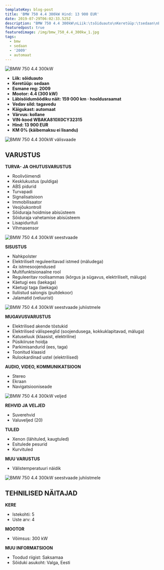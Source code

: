 ```yaml
---
templateKey: blog-post
title: 'BMW 750 4.4 300kW Hind: 13 900 EUR'
date: 2019-07-29T06:02:33.525Z
description: "BMW 750 4.4 300kW\nLiik:\tsõiduauto\nKeretüüp:\tsedaan\nEsmane reg:\t2009\nMootor:\t4.4 (300 kW)\nLäbisõidumõõdiku näit:\t159 000 km · hooldusraamat\nVedav sild:\ttagavedu\nKäigukast:\tautomaat\nVärvus:\tkollane\nVIN-kood\tWBAKA810X0CY32315\nHind:\t13 900 EUR\nKM 0% (käibemaksu ei lisandu)"
featuredpost: true
featuredimage: /img/bmw_750_4.4_300kw_1.jpg
tags:
  - bmw
  - sedaan
  - '2009'
  - automaat
---
```

![BMW 750 4.4 300kW](/img/bmw_750_4.4_300kw_1.jpg "BMW 750 4.4 300kW")

* **Liik:	sõiduauto**
* **Keretüüp:	sedaan**
* **Esmane reg:	2009**
* **Mootor:	4.4 (300 kW)**
* **Läbisõidumõõdiku näit:	159 000 km · hooldusraamat**
* **Vedav sild:	tagavedu**
* **Käigukast:	automaat**
* **Värvus:	kollane**
* **VIN-kood	WBAKA810X0CY32315**
* **Hind:	13 900 EUR**
* **KM 0% (käibemaksu ei lisandu)**

![BMW 750 4.4 300kW välisvaade](/img/bmw_750_4.4_300kw_2.jpg "BMW 750 4.4 300kW välisvaade")

## VARUSTUS

**TURVA- JA OHUTUSVARUSTUS**

* Roolivõimendi
* Kesklukustus (puldiga)
* ABS pidurid
* Turvapadi
* Signalisatsioon
* Immobilisaator
* Veojõukontroll
* Sõiduraja hoidmise abisüsteem
* Sõiduraja vahetamise abisüsteem
* Lisapidurituli
* Vihmasensor

![BMW 750 4.4 300kW seestvaade](/img/bmw_750_4.4_300kw_3.jpg "BMW 750 4.4 300kW seestvaade")

**SISUSTUS**

* Nahkpolster
* Elektriliselt reguleeritavad istmed (mäludega)
* 4x istmesoojendused
* Multifunktsionaalne rool
* Reguleeritav roolisammas (kõrgus ja sügavus, elektriliselt, mäluga)
* Käetugi ees (laekaga)
* Käetugi taga (laekaga)
* Iluliistud salongis (puitdekoor)
* Jalamatid (veluurist)

![BMW 750 4.4 300kW seestvaade juhiistmele](/img/bmw_750_4.4_300kw_4.jpg "BMW 750 4.4 300kW juhiistmele")

**MUGAVUSVARUSTUS**

* Elektrilised akende tõstukid
* Elektrilised välispeeglid (soojendusega, kokkuklapitavad, mäluga)
* Katuseluuk (klaasist, elektriline)
* Püsikiiruse hoidja
* Parkimisandurid (ees, taga)
* Toonitud klaasid
* Rulookardinad ustel (elektrilised)

**AUDIO, VIDEO, KOMMUNIKATSIOON**

* Stereo
* Ekraan
* Navigatsiooniseade

![BMW 750 4.4 300kW veljed](/img/bmw_750_4.4_300kw_6.jpg "BMW 750 4.4 300kW veljed")

**REHVID JA VELJED**

* Suverehvid
* Valuveljed (20)

**TULED**

* Xenon (lähituled, kaugtuled)
* Esitulede pesurid
* Kurvituled

**MUU VARUSTUS**

* Välistemperatuuri näidik

![BMW 750 4.4 300kW seestvaade juhiistmele](/img/bmw_750_4.4_300kw_7.jpg "BMW 750 4.4 300kW seestvaade juhiistmele")

## TEHNILISED NÄITAJAD

**KERE**

* Istekohti:	5
* Uste arv:	4

**MOOTOR**

* Võimsus:	300 kW

**MUU INFORMATSIOON**

* Toodud riigist: Saksamaa
* Sõiduki asukoht: Valga, Eesti
